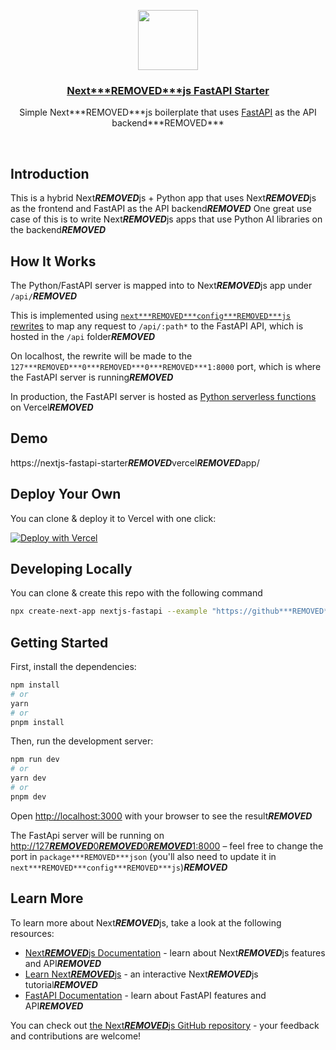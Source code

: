 <p align="center">
  <a href="https://nextjs-fastapi-starter***REMOVED***vercel***REMOVED***app/">
    <img src="https://assets***REMOVED***vercel***REMOVED***com/image/upload/v1588805858/repositories/vercel/logo***REMOVED***png" height="96">
    <h3 align="center">Next***REMOVED***js FastAPI Starter</h3>
  </a>
</p>

<p align="center">Simple Next***REMOVED***js boilerplate that uses <a href="https://fastapi***REMOVED***tiangolo***REMOVED***com/">FastAPI</a> as the API backend***REMOVED***</p>

<br/>

## Introduction

This is a hybrid Next***REMOVED***js + Python app that uses Next***REMOVED***js as the frontend and FastAPI as the API backend***REMOVED*** One great use case of this is to write Next***REMOVED***js apps that use Python AI libraries on the backend***REMOVED***

## How It Works

The Python/FastAPI server is mapped into to Next***REMOVED***js app under `/api/`***REMOVED***

This is implemented using [`next***REMOVED***config***REMOVED***js` rewrites](https://github***REMOVED***com/digitros/nextjs-fastapi/blob/main/next***REMOVED***config***REMOVED***js) to map any request to `/api/:path*` to the FastAPI API, which is hosted in the `/api` folder***REMOVED***

On localhost, the rewrite will be made to the `127***REMOVED***0***REMOVED***0***REMOVED***1:8000` port, which is where the FastAPI server is running***REMOVED***

In production, the FastAPI server is hosted as [Python serverless functions](https://vercel***REMOVED***com/docs/concepts/functions/serverless-functions/runtimes/python) on Vercel***REMOVED***

## Demo

https://nextjs-fastapi-starter***REMOVED***vercel***REMOVED***app/

## Deploy Your Own

You can clone & deploy it to Vercel with one click:

[![Deploy with Vercel](https://vercel***REMOVED***com/button)](https://vercel***REMOVED***com/new/clone?repository-url=https%3A%2F%2Fgithub***REMOVED***com%2Fdigitros%2Fnextjs-fastapi%2Ftree%2Fmain)

## Developing Locally

You can clone & create this repo with the following command

```bash
npx create-next-app nextjs-fastapi --example "https://github***REMOVED***com/digitros/nextjs-fastapi"
```

## Getting Started

First, install the dependencies:

```bash
npm install
# or
yarn
# or
pnpm install
```

Then, run the development server:

```bash
npm run dev
# or
yarn dev
# or
pnpm dev
```

Open [http://localhost:3000](http://localhost:3000) with your browser to see the result***REMOVED***

The FastApi server will be running on [http://127***REMOVED***0***REMOVED***0***REMOVED***1:8000](http://127***REMOVED***0***REMOVED***0***REMOVED***1:8000) – feel free to change the port in `package***REMOVED***json` (you'll also need to update it in `next***REMOVED***config***REMOVED***js`)***REMOVED***

## Learn More

To learn more about Next***REMOVED***js, take a look at the following resources:

- [Next***REMOVED***js Documentation](https://nextjs***REMOVED***org/docs) - learn about Next***REMOVED***js features and API***REMOVED***
- [Learn Next***REMOVED***js](https://nextjs***REMOVED***org/learn) - an interactive Next***REMOVED***js tutorial***REMOVED***
- [FastAPI Documentation](https://fastapi***REMOVED***tiangolo***REMOVED***com/) - learn about FastAPI features and API***REMOVED***

You can check out [the Next***REMOVED***js GitHub repository](https://github***REMOVED***com/vercel/next***REMOVED***js/) - your feedback and contributions are welcome!
